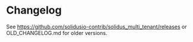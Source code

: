 # Changelog

See https://github.com/solidusio-contrib/solidus_multi_tenant/releases or OLD_CHANGELOG.md for older versions.
